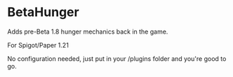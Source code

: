 # BetaHunger

Adds pre-Beta 1.8 hunger mechanics back in the game.

For Spigot/Paper 1.21

No configuration needed, just put in your /plugins folder and you're good to go.